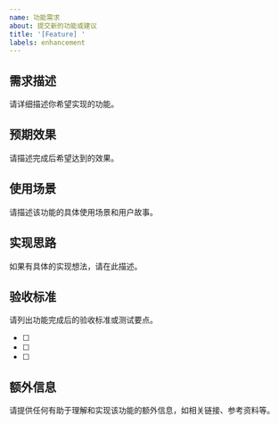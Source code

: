 ```yaml
---
name: 功能需求
about: 提交新的功能或建议
title: '[Feature] '
labels: enhancement
---
```


## 需求描述

请详细描述你希望实现的功能。

## 预期效果

请描述完成后希望达到的效果。

## 使用场景

请描述该功能的具体使用场景和用户故事。

## 实现思路

如果有具体的实现想法，请在此描述。

## 验收标准

请列出功能完成后的验收标准或测试要点。

- [ ]
- [ ]
- [ ]

## 额外信息

请提供任何有助于理解和实现该功能的额外信息，如相关链接、参考资料等。
